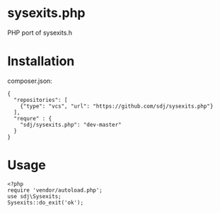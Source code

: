 sysexits.php
============

PHP port of sysexits.h


Installation
============

composer.json:

    {
      "repositories": [
        {"type": "vcs", "url": "https://github.com/sdj/sysexits.php"}
      ],
      "requre" : {
        "sdj/sysexits.php": "dev-master"
      }
    }


Usage
=====

    <?php
    require 'vendor/autoload.php';
    use sdj\Sysexits;
    Sysexits::do_exit('ok');

